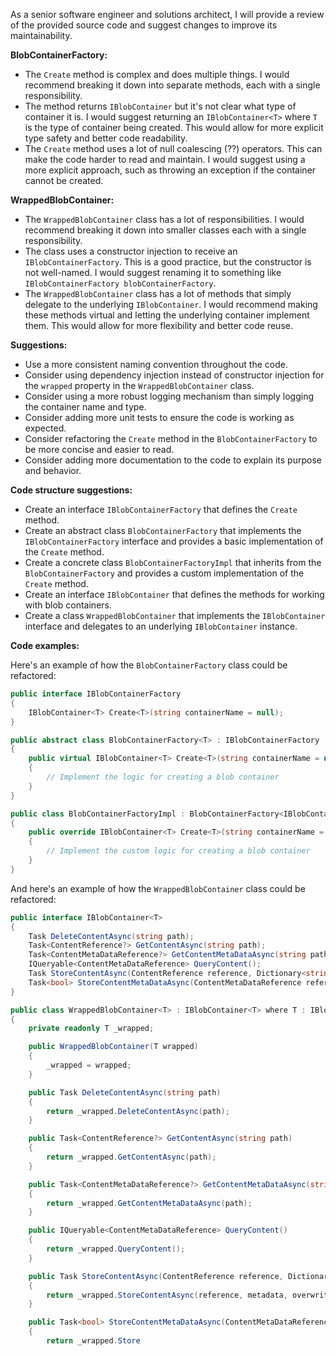 As a senior software engineer and solutions architect, I will provide a review of the provided source code and suggest changes to improve its maintainability.

**BlobContainerFactory:**

* The `Create` method is complex and does multiple things. I would recommend breaking it down into separate methods, each with a single responsibility.
* The method returns `IBlobContainer` but it's not clear what type of container it is. I would suggest returning an `IBlobContainer<T>` where `T` is the type of container being created. This would allow for more explicit type safety and better code readability.
* The `Create` method uses a lot of null coalescing (??) operators. This can make the code harder to read and maintain. I would suggest using a more explicit approach, such as throwing an exception if the container cannot be created.

**WrappedBlobContainer:**

* The `WrappedBlobContainer` class has a lot of responsibilities. I would recommend breaking it down into smaller classes each with a single responsibility.
* The class uses a constructor injection to receive an `IBlobContainerFactory`. This is a good practice, but the constructor is not well-named. I would suggest renaming it to something like `IBlobContainerFactory blobContainerFactory`.
* The `WrappedBlobContainer` class has a lot of methods that simply delegate to the underlying `IBlobContainer`. I would recommend making these methods virtual and letting the underlying container implement them. This would allow for more flexibility and better code reuse.

**Suggestions:**

* Use a more consistent naming convention throughout the code.
* Consider using dependency injection instead of constructor injection for the `wrapped` property in the `WrappedBlobContainer` class.
* Consider using a more robust logging mechanism than simply logging the container name and type.
* Consider adding more unit tests to ensure the code is working as expected.
* Consider refactoring the `Create` method in the `BlobContainerFactory` to be more concise and easier to read.
* Consider adding more documentation to the code to explain its purpose and behavior.

**Code structure suggestions:**

* Create an interface `IBlobContainerFactory` that defines the `Create` method.
* Create an abstract class `BlobContainerFactory` that implements the `IBlobContainerFactory` interface and provides a basic implementation of the `Create` method.
* Create a concrete class `BlobContainerFactoryImpl` that inherits from the `BlobContainerFactory` and provides a custom implementation of the `Create` method.
* Create an interface `IBlobContainer` that defines the methods for working with blob containers.
* Create a class `WrappedBlobContainer` that implements the `IBlobContainer` interface and delegates to an underlying `IBlobContainer` instance.

**Code examples:**

Here's an example of how the `BlobContainerFactory` class could be refactored:

```csharp
public interface IBlobContainerFactory
{
    IBlobContainer<T> Create<T>(string containerName = null);
}

public abstract class BlobContainerFactory<T> : IBlobContainerFactory
{
    public virtual IBlobContainer<T> Create<T>(string containerName = null)
    {
        // Implement the logic for creating a blob container
    }
}

public class BlobContainerFactoryImpl : BlobContainerFactory<IBlobContainer>
{
    public override IBlobContainer<T> Create<T>(string containerName = null)
    {
        // Implement the custom logic for creating a blob container
    }
}
```

And here's an example of how the `WrappedBlobContainer` class could be refactored:

```csharp
public interface IBlobContainer<T>
{
    Task DeleteContentAsync(string path);
    Task<ContentReference?> GetContentAsync(string path);
    Task<ContentMetaDataReference?> GetContentMetaDataAsync(string path);
    IQueryable<ContentMetaDataReference> QueryContent();
    Task StoreContentAsync(ContentReference reference, Dictionary<string, string>? metadata = null, bool overwrite = false);
    Task<bool> StoreContentMetaDataAsync(ContentMetaDataReference reference);
}

public class WrappedBlobContainer<T> : IBlobContainer<T> where T : IBlobContainer
{
    private readonly T _wrapped;

    public WrappedBlobContainer(T wrapped)
    {
        _wrapped = wrapped;
    }

    public Task DeleteContentAsync(string path)
    {
        return _wrapped.DeleteContentAsync(path);
    }

    public Task<ContentReference?> GetContentAsync(string path)
    {
        return _wrapped.GetContentAsync(path);
    }

    public Task<ContentMetaDataReference?> GetContentMetaDataAsync(string path)
    {
        return _wrapped.GetContentMetaDataAsync(path);
    }

    public IQueryable<ContentMetaDataReference> QueryContent()
    {
        return _wrapped.QueryContent();
    }

    public Task StoreContentAsync(ContentReference reference, Dictionary<string, string>? metadata = null, bool overwrite = false)
    {
        return _wrapped.StoreContentAsync(reference, metadata, overwrite);
    }

    public Task<bool> StoreContentMetaDataAsync(ContentMetaDataReference reference)
    {
        return _wrapped.Store